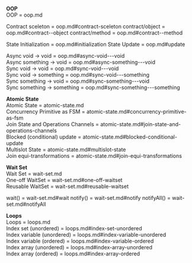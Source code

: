 **OOP**   
OOP = oop.md    

Contract sceleton = oop.md#contract-sceleton
contract/object   = oop.md#contract--object
contract/method   = oop.md#contract--method

State Initialization = oop.md#initialization
State Update = oop.md#update

Async void -> void =          oop.md#async-void---void   
Async something -> void =     oop.md#async-something---void   
Sync void -> void =           oop.md#sync-void---void   
Sync void -> something =      oop.md#sync-void---something   
Sync something -> void =      oop.md#sync-something---void   
Sync something -> something = oop.md#sync-something---something   

**Atomic State**   
Atomic State = atomic-state.md     
Concurrency Primitive as FSM = atomic-state.md#concurrency-primitive-as-fsm   
Join State and Operations Channels = atomic-state.md#join-state-and-operations-channels   
Blocked (conditional) update = atomic-state.md#blocked-conditional-update   
Multislot State = atomic-state.md#multislot-state   
Join equi-transformations = atomic-state.md#join-equi-transformations   

**Wait Set**   
Wait Set = wait-set.md   
One-off WaitSet = wait-set.md#one-off-waitset   
Reusable WaitSet = wait-set.md#reusable-waitset   

wait() = wait-set.md#wait
notify() = wait-set.md#notify
notifyAll() = wait-set.md#notifyAll

**Loops**   
Loops = loops.md   
Index set (unordered) = loops.md#index-set-unordered   
Index variable (unordered) = loops.md#index-variable-unordered   
Index variable (ordered) = loops.md#index-variable-ordered   
Index array (unordered) = loops.md#index-array-unordered   
Index array (ordered) = loops.md#index-array-ordered 
